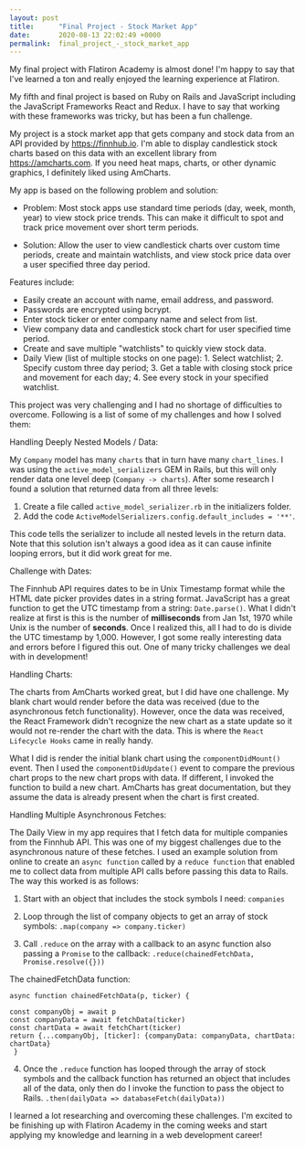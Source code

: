 ```yaml
---
layout: post
title:      "Final Project - Stock Market App"
date:       2020-08-13 22:02:49 +0000
permalink:  final_project_-_stock_market_app
---
```



My final project with Flatiron Academy is almost done!  I'm happy to say that I've learned a ton and really enjoyed the learning experience at Flatiron.

My fifth and final project is based on Ruby on Rails and JavaScript including  the JavaScript Frameworks React and Redux.  I have to say that working with these frameworks was tricky, but has been a fun challenge.

My project is a stock market app that gets company and stock data from an API provided by https://finnhub.io.  I'm able to display candlestick stock charts based on this data with an excellent library from https://amcharts.com.  If you need heat maps, charts, or other dynamic graphics, I definitely liked using AmCharts.

My app is based on the following problem and solution:

* Problem: Most stock apps use standard time periods (day, week, month, year) to view stock price trends.  This can make it difficult to spot and track price movement over short term periods.

* Solution: Allow the user to view candlestick charts over custom time periods, create and maintain watchlists, and view stock price data over a user specified three day period.

Features include:
* Easily create an account with name, email address, and password.
* Passwords are encrypted using bcrypt.
* Enter stock ticker or enter company name and select from list.
* View company data and candlestick stock chart for user specified time period.
* Create and save multiple "watchlists" to quickly view stock data.
* Daily View (list of multiple stocks on one page): 1. Select watchlist; 2. Specify custom three day period; 3. Get a table with closing stock price and movement for each day; 4. See every stock in your specified watchlist.

This project was very challenging and I had no shortage of difficulties to overcome.  Following is a list of some of my challenges and how I solved them:

Handling Deeply Nested Models / Data:

My `Company` model has many `charts` that in turn have many `chart_lines`.  I was using the `active_model_serializers` GEM in Rails, but this will only render data one level deep (`Company -> charts`).  After some research I found a solution that returned data from all three levels:

1. Create a file called `active_model_serializer.rb` in the initializers folder.
2. Add the code `ActiveModelSerializers.config.default_includes = '**'`.

This code tells the serializer to include all nested levels in the return data.  Note that this solution isn't always a good idea as it can cause infinite looping errors, but it did work great for me.

Challenge with Dates:

The Finnhub API requires dates to be in Unix Timestamp format while the HTML date picker provides dates in a string format.  JavaScript has a great function to get the UTC timestamp from a string: `Date.parse()`.  What I didn't realize at first is this is the number of **milliseconds** from Jan 1st, 1970 while Unix is the number of **seconds**.  Once I realized this, all I had to do is divide the UTC timestamp by 1,000.  However, I got some really interesting data and errors before I figured this out.  One of many tricky challenges we deal with in development!

Handling Charts:

The charts from AmCharts worked great, but I did have one challenge.  My blank chart would render before the data was received (due to the asynchronous fetch functionality).  However, once the data was received, the React Framework didn't recognize the new chart as a state update so it would not re-render the chart with the data.  This is where the `React Lifecycle Hooks` came in really handy.

What I did is render the initial blank chart using the `componentDidMount()` event.  Then I used the `componentDidUpdate()` event to compare the previous chart props to the new chart props with data.  If different, I invoked the function to build a new chart.  AmCharts has great documentation, but they assume the data is already present when the chart is first created.

Handling Multiple Asynchronous Fetches:

The Daily View in my app requires that I fetch data for multiple companies from the Finnhub API.  This was one of my biggest challenges due to the asynchronous nature of these fetches.  I used an example solution from online to create an `async function` called by a `reduce function` that enabled me to collect data from multiple API calls before passing this data to Rails.  The way this worked is as follows:

1. Start with an object that includes the stock symbols I need:
`companies`

2. Loop through the list of company objects to get an array of stock symbols:
`.map(company => company.ticker)`

3. Call `.reduce` on the array with a callback to an async function also passing a `Promise` to the callback:
`.reduce(chainedFetchData, Promise.resolve({}))`

The chainedFetchData function:
```
async function chainedFetchData(p, ticker) {
            
const companyObj = await p
const companyData = await fetchData(ticker)
const chartData = await fetchChart(ticker)
return {...companyObj, [ticker]: {companyData: companyData, chartData: chartData}
 }
```

4. Once the `.reduce` function has looped through the array of stock symbols and the callback function has returned an object that includes all of the data, only then do I invoke the function to pass the object to Rails.
`.then(dailyData => databaseFetch(dailyData))`

I learned a lot researching and overcoming these challenges.  I'm excited to be finishing up with Flatiron Academy in the coming weeks and start applying my knowledge and learning in a web development career!
